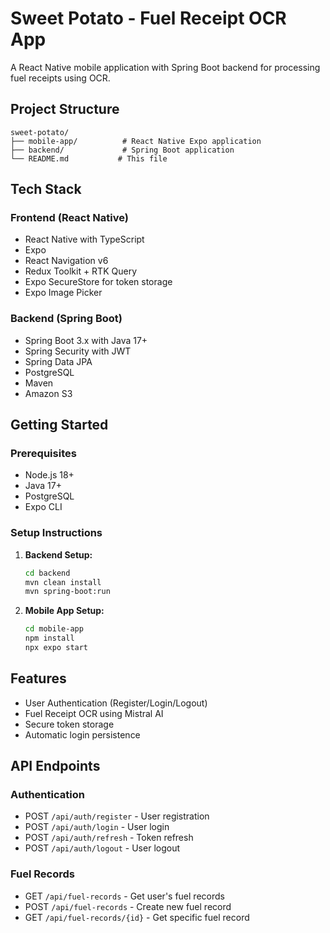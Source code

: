 # Sweet Potato - Fuel Receipt OCR App

A React Native mobile application with Spring Boot backend for processing fuel receipts using OCR.

## Project Structure

```
sweet-potato/
├── mobile-app/          # React Native Expo application
├── backend/             # Spring Boot application
└── README.md           # This file
```

## Tech Stack

### Frontend (React Native)
- React Native with TypeScript
- Expo
- React Navigation v6
- Redux Toolkit + RTK Query
- Expo SecureStore for token storage
- Expo Image Picker

### Backend (Spring Boot)
- Spring Boot 3.x with Java 17+
- Spring Security with JWT
- Spring Data JPA
- PostgreSQL
- Maven
- Amazon S3

## Getting Started

### Prerequisites
- Node.js 18+
- Java 17+
- PostgreSQL
- Expo CLI

### Setup Instructions

1. **Backend Setup:**
   ```bash
   cd backend
   mvn clean install
   mvn spring-boot:run
   ```

2. **Mobile App Setup:**
   ```bash
   cd mobile-app
   npm install
   npx expo start
   ```

## Features
- User Authentication (Register/Login/Logout)
- Fuel Receipt OCR using Mistral AI
- Secure token storage
- Automatic login persistence

## API Endpoints

### Authentication
- POST `/api/auth/register` - User registration
- POST `/api/auth/login` - User login
- POST `/api/auth/refresh` - Token refresh
- POST `/api/auth/logout` - User logout

### Fuel Records
- GET `/api/fuel-records` - Get user's fuel records
- POST `/api/fuel-records` - Create new fuel record
- GET `/api/fuel-records/{id}` - Get specific fuel record
